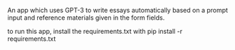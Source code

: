 An app which uses GPT-3 to write essays automatically based on a prompt input and reference materials given in the form fields. 

to run this app, install the requirements.txt with pip install -r requirements.txt

